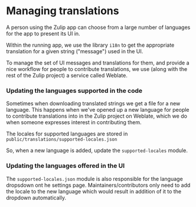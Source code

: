 # Managing translations

A person using the Zulip app can choose from a large number of
languages for the app to present its UI in.

Within the running app, we use the library `i18n` to get the
appropriate translation for a given string ("message") used in the UI.

To manage the set of UI messages and translations for them, and
provide a nice workflow for people to contribute translations, we use
(along with the rest of the Zulip project) a service called Weblate.

### Updating the languages supported in the code

Sometimes when downloading translated strings we get a file for a new
language. This happens when we've opened up a new language for people
to contribute translations into in the Zulip project on Weblate,
which we do when someone expresses interest in contributing them.

The locales for supported languages are stored in `public/translations/supported-locales.json`

So, when a new language is added, update the `supported-locales` module.

### Updating the languages offered in the UI

The `supported-locales.json` module is also responsible for the language dropsdown ont he settings page.
Maintainers/contributors only need to add the locale to the new language which would result in addition of it to the dropdown automatically.
